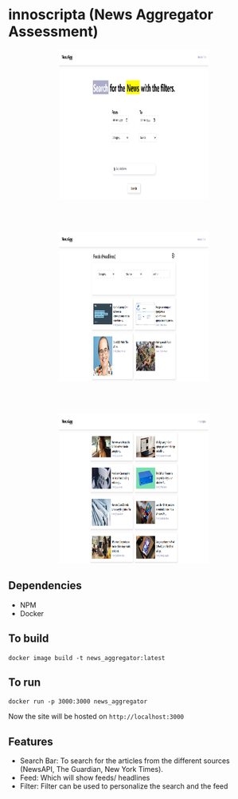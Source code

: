 # innoscripta (News Aggregator Assessment)
<p align="center">
    <img src="./public/news-landing.png"
        alt="News Landing"
        width="300"
        height="300"
    />
</p>
<br></br>
<p align="center">
    <img src="./public/news-feeds.png"
        alt="News Landing"
        width="300"
        height="300"
    />
</p>
<br></br>
<p align="center">
    <img src="./public/news-list.png"
        alt="News Landing"
        width="300"
        height="300"
    />
</p>

## Dependencies
- NPM
- Docker

## To build
```
docker image build -t news_aggregator:latest
```

## To run
```
docker run -p 3000:3000 news_aggregator
```
Now the site will be hosted on `http://localhost:3000`

## Features
- Search Bar: To search for the articles from the different sources (NewsAPI, The Guardian, New York Times).
- Feed: Which will show feeds/ headlines
- Filter: Filter can be used to personalize the search and the feed
